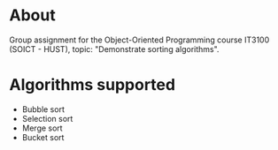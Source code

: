 # About
Group assignment for the Object-Oriented Programming course IT3100 (SOICT - HUST), topic: "Demonstrate sorting algorithms".

# Algorithms supported
* Bubble sort
* Selection sort
* Merge sort
* Bucket sort
